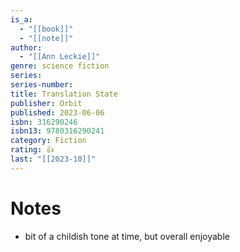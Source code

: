 ```yaml
---
is_a:
  - "[[book]]"
  - "[[note]]"
author:
  - "[[Ann Leckie]]"
genre: science fiction
series: 
series-number: 
title: Translation State
publisher: Orbit
published: 2023-06-06
isbn: 316290246
isbn13: 9780316290241
category: Fiction
rating: 👍
last: "[[2023-10]]"
---
```

# Notes
- bit of a childish tone at time, but overall enjoyable
